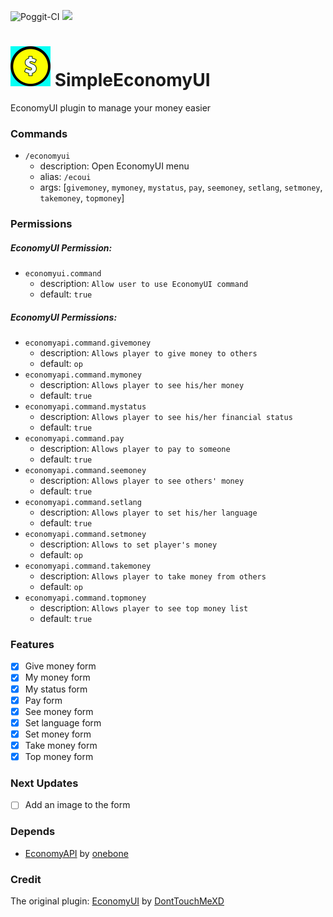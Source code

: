 ![Poggit-CI](https://poggit.pmmp.io/ci.shield/RicardoMilos384/SimpleEconomyUI/SimpleEconomyUI)
[![](https://poggit.pmmp.io/ci.shield.dl.total/SimpleEconomyUI)](https://poggit.pmmp.io/ci/SimpleEconomyUI)

# <img src="https://github.com/DavyCraft648/SimpleEconomyUI/blob/master/icon.png" height="64" width="64"></img> SimpleEconomyUI
EconomyUI plugin to manage your money easier

### Commands
- `/economyui`
  - description: Open EconomyUI menu
  - alias: `/ecoui`
  - args: [`givemoney`, `mymoney`, `mystatus`, `pay`, `seemoney`, `setlang`, `setmoney`, `takemoney`, `topmoney`]

### Permissions
##### EconomyUI Permission:
- `economyui.command`
  - description: `Allow user to use EconomyUI command`
  - default: `true`

##### EconomyUI Permissions:
- `economyapi.command.givemoney`
  - description: `Allows player to give money to others`
  - default: `op`
- `economyapi.command.mymoney`
  - description: `Allows player to see his/her money`
  - default: `true`
- `economyapi.command.mystatus`
  - description: `Allows player to see his/her financial status`
  - default: `true`
- `economyapi.command.pay`
  - description: `Allows player to pay to someone`
  - default: `true`
- `economyapi.command.seemoney`
  - description: `Allows player to see others' money`
  - default: `true`
- `economyapi.command.setlang`
  - description: `Allows player to set his/her language`
  - default: `true`
- `economyapi.command.setmoney`
  - description: `Allows to set player's money`
  - default: `op`
- `economyapi.command.takemoney`
  - description: `Allows player to take money from others`
  - default: `op`
- `economyapi.command.topmoney`
  - description: `Allows player to see top money list`
  - default: `true`

### Features
- [x] Give money form
- [x] My money form
- [x] My status form
- [x] Pay form
- [x] See money form
- [x] Set language form
- [x] Set money form
- [x] Take money form
- [x] Top money form

### Next Updates
- [ ] Add an image to the form

### Depends
- [EconomyAPI](https://poggit.pmmp.io/p/EconomyAPI) by [onebone](https://github.com/onebone)

### Credit
The original plugin: [EconomyUI](https://github.com/RicardoMilos384/SimpleEconomyUI) by [DontTouchMeXD](https://github.com/RicardoMilos384)